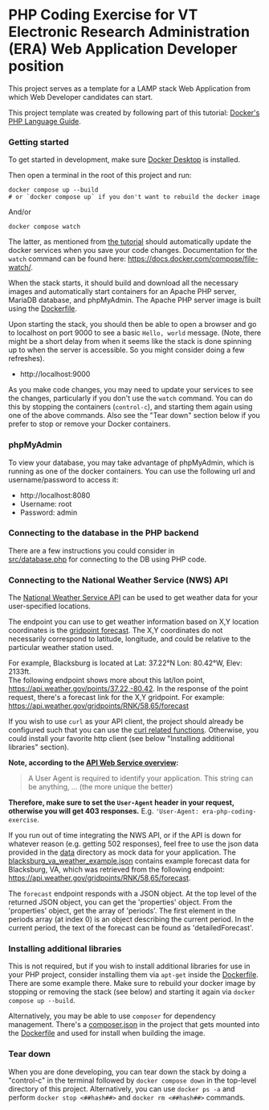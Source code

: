 # PHP Coding Exercise for VT Electronic Research Administration (ERA) Web Application Developer position

This project serves as a template for a LAMP stack Web Application from which
Web Developer candidates can start.

This project template was created by following part of this tutorial:
[Docker's PHP Language Guide](https://docs.docker.com/language/php/).

### Getting started

To get started in development, make sure
[Docker Desktop](https://docs.docker.com/desktop/) is installed.

Then open a terminal in the root of this project and run:
```
docker compose up --build
# or `docker compose up` if you don't want to rebuild the docker image
```
And/or
```
docker compose watch
```

The latter, as mentioned from 
[the tutorial](https://docs.docker.com/language/php/develop/) should 
automatically update the docker services when you save your code changes. 
Documentation for the `watch` command can be found here:
https://docs.docker.com/compose/file-watch/.

When the stack starts, it should build and download all the necessary images
and automatically start containers for an Apache PHP server, MariaDB database, 
and phpMyAdmin. The Apache PHP server image is built using the 
[Dockerfile](./Dockerfile). 

Upon starting the stack, you should then be able to open a browser and go
to localhost on port 9000 to see a basic `Hello, world` message. (Note, there 
might be a short delay from when it seems like the stack is done spinning up
to when the server is accessible. So you might consider doing a few 
refreshes). 

- http://localhost:9000

As you make code changes, you may need to update your services to see the 
changes, particularly if you don't use the `watch` command. You can do this by
stopping the containers (`control-c`), and starting them again using one of 
the above commands. Also see the "Tear down" section below if you prefer to
stop or remove your Docker containers.

### phpMyAdmin

To view your database, you may take advantage of phpMyAdmin, which is running
as one of the docker containers. You can use the following url and
username/password to access it:
- http://localhost:8080  
- Username: root
- Password: admin

### Connecting to the database in the PHP backend

There are a few instructions you could consider in  
[src/database.php](src%2Fdatabase.php) for connecting to the DB using PHP 
code.

### Connecting to the National Weather Service (NWS) API

The [National Weather Service API](https://www.weather.gov/documentation/services-web-api) 
can be used to get weather data for your user-specified locations.  

The endpoint you can use to get weather information based on X,Y location 
coordinates is the 
[gridpoint forecast](https://www.weather.gov/documentation/services-web-api#/default/gridpoint_forecast).
The X,Y coordinates do not necessarily correspond to latitude, longitude, and
could be relative to the particular weather station used.

For example, Blacksburg is located at Lat: 37.22°N Lon: 80.42°W, Elev: 2133ft.  
The following endpoint shows more about this lat/lon point, 
https://api.weather.gov/points/37.22,-80.42. In the response of the point 
request, there's a forecast link for the X,Y gridpoint. For example:  
https://api.weather.gov/gridpoints/RNK/58,65/forecast

If you wish to use `curl` as your API client, the project should already be
configured such that you can use the [curl related functions](https://www.php.net/manual/en/book.curl.php).
Otherwise, you could install your favorite http client (see below "Installing
additional libraries" section).

**Note, according to the [API Web Service overview](https://www.weather.gov/documentation/services-web-api):**
> A User Agent is required to identify your application. This string can be anything, ... (the more unique the better)

**Therefore, make sure to set the `User-Agent` header in your request, otherwise 
you will get 403 responses.** E.g. `'User-Agent: era-php-coding-exercise`.

If you run out of time integrating the NWS API, or if the API is down for 
whatever reason (e.g. getting 502 responses), feel free to use the json data
provided in the [data](./data) directory as mock data for your application. 
The [blacksburg_va_weather_example.json](data%2Fblacksburg_va_weather_example.json)
contains example forecast data for Blacksburg, VA, which was retrieved from 
the following endpoint: https://api.weather.gov/gridpoints/RNK/58,65/forecast.

The `forecast` endpoint responds with a JSON object. At the top level of the 
returned JSON object, you can get the 'properties' object. From the 
'properties' object, get the array of 'periods'. The first element in the 
periods array (at index 0) is an object describing the current period. In the
current period, the text of the forecast can be found as 'detailedForecast'.

### Installing additional libraries

This is not required, but if you wish to install additional libraries for use 
in your PHP project, consider installing them via `apt-get` inside the 
[Dockerfile](Dockerfile). There are some example there. Make sure to rebuild
your docker image by stopping or removing the stack (see below) and starting
it again via `docker compose up --build`.

Alternatively, you may be able to use `composer` for dependency management. 
There's a [composer.json](./composer.json) in the project that gets mounted 
into the [Dockerfile](./Dockerfile) and used for install when building the 
image.

### Tear down

When you are done developing, you can tear down the stack by doing a 
"control-c" in the terminal followed by  `docker compose down` in the top-level 
directory of this project. Alternatively, you can use `docker ps -a` and 
perform `docker stop <##hash##>` and `docker rm <##hash##>` commands.  
